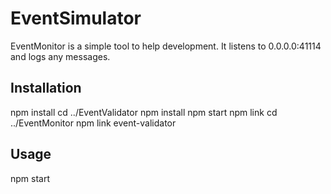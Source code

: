 EventSimulator
==============

EventMonitor is a simple tool to help development. It listens to 0.0.0.0:41114 and logs any messages.

Installation
-----

npm install
cd ../EventValidator
npm install
npm start
npm link
cd ../EventMonitor
npm link event-validator

Usage
-----
npm start
